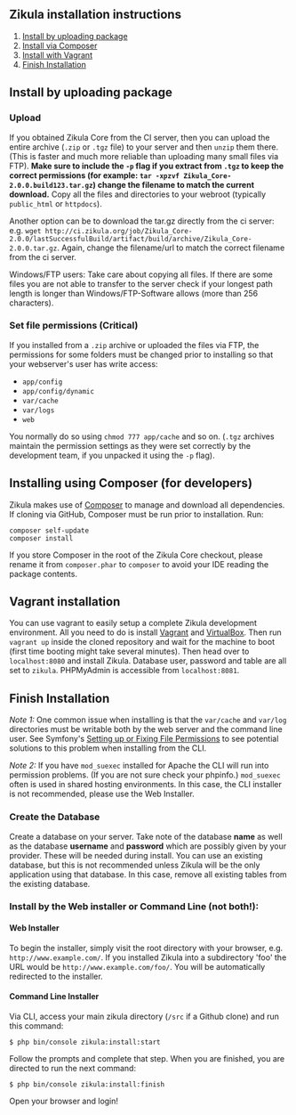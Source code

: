 ## Zikula installation instructions

  1.  [Install by uploading package](#upload)
  2.  [Install via Composer](#composer)
  3.  [Install with Vagrant](#vagrant)
  4.  [Finish Installation](#install)

<a name="upload"></a>
## Install by uploading package

### Upload
If you obtained Zikula Core from the CI server, then you can upload the entire archive (`.zip` or `.tgz` file)
to your server and then `unzip` them there. (This is faster and much more reliable than uploading many small
files via FTP). **Make sure to include the `-p` flag if you extract from `.tgz` to keep the correct permissions
(for example: `tar -xpzvf Zikula_Core-2.0.0.build123.tar.gz`) change the filename to match the current download.**
Copy all the files and directories to your webroot (typically `public_html` or `httpdocs`).

Another option can be to download the tar.gz directly from the ci server: e.g. 
`wget http://ci.zikula.org/job/Zikula_Core-2.0.0/lastSuccessfulBuild/artifact/build/archive/Zikula_Core-2.0.0.tar.gz`. 
Again, change the filename/url to match the correct filename from the ci server.

Windows/FTP users: Take care about copying all files. If there are some files you are not able to transfer 
to the server check if your longest path length is longer than Windows/FTP-Software allows (more than 256 characters).

### Set file permissions (Critical)
If you installed from a `.zip` archive or uploaded the files via FTP, the permissions for some folders must be changed 
prior to installing so that your webserver's user has write access:
- `app/config`
- `app/config/dynamic`
- `var/cache`
- `var/logs`
- `web`

You normally do so using `chmod 777 app/cache` and so on. (`.tgz` archives maintain
the permission settings as they were set correctly by the development team, if you unpacked it using the `-p` flag).

<a name="composer"></a>
## Installing using Composer (for developers)
Zikula makes use of [Composer](https://getcomposer.org/) to manage and download all dependencies.
If cloning via GitHub, Composer must be run prior to installation. Run:

    composer self-update
    composer install

If you store Composer in the root of the Zikula Core checkout, please rename it from `composer.phar` to `composer`
to avoid your IDE reading the package contents.

<a name="vagrant"></a>
## Vagrant installation
You can use vagrant to easily setup a complete Zikula development environment.
All you need to do is install [Vagrant](https://vagrantup.com) and
[VirtualBox](https://www.virtualbox.org/). Then run `vagrant up` inside the
cloned repository and wait for the machine to boot (first time booting might
take several minutes). Then head over to `localhost:8080` and install Zikula.
Database user, password and table are all set to `zikula`. PHPMyAdmin is
accessible from `localhost:8081`.

<a name="install"></a>
## Finish Installation

*Note 1:* One common issue when installing is that the `var/cache` and `var/log` directories must be writable both by the 
web server and the command line user. See Symfony's [Setting up or Fixing File Permissions](https://symfony.com/doc/current/setup/file_permissions.html) 
to see potential solutions to this problem when installing from the CLI.

*Note 2:* If you have `mod_suexec` installed for Apache the CLI will run into permission problems. (If you are not sure 
check your phpinfo.) `mod_suexec` often is used in shared hosting environments. In this case, the CLI installer is not 
recommended, please use the Web Installer. 

### Create the Database
Create a database on your server. Take note of the database **name** as well as the database **username** and
**password** which are possibly given by your provider. These will be needed during install. You can use an existing
database, but this is not recommended unless Zikula will be the only application using that database. In this case,
remove all existing tables from the existing database.

### Install by the Web installer or Command Line (not both!):

#### Web Installer
To begin the installer, simply visit the root directory with your browser, e.g. `http://www.example.com/`.
If you installed Zikula into a subdirectory 'foo' the URL would be `http://www.example.com/foo/`. You will be
automatically redirected to the installer.

#### Command Line Installer
Via CLI, access your main zikula directory (`/src` if a Github clone) and run this command:
```Shell
$ php bin/console zikula:install:start
```
Follow the prompts and complete that step. When you are finished, you are directed to run the next command:
```Shell
$ php bin/console zikula:install:finish
```
Open your browser and login!
